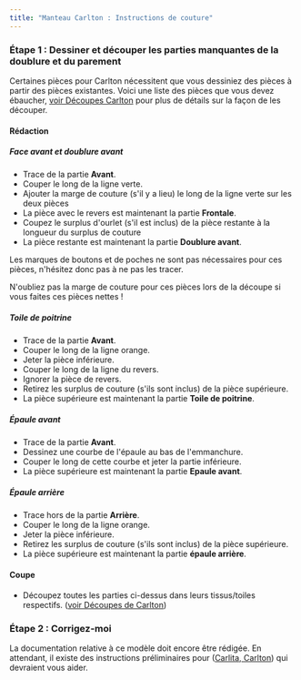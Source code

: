 ```yaml
---
title: "Manteau Carlton : Instructions de couture"
---
```


### Étape 1 : Dessiner et découper les parties manquantes de la doublure et du parement

Certaines pièces pour Carlton nécessitent que vous dessiniez des pièces à partir des pièces existantes. Voici une liste des pièces que vous devez ébaucher, [voir Découpes Carlton](/docs/patterns/carlton/cutting/) pour plus de détails sur la façon de les découper.

#### Rédaction

##### Face avant et doublure avant

- Trace de la partie **Avant**.
- Couper le long de la ligne verte.
- Ajouter la marge de couture (s'il y a lieu) le long de la ligne verte sur les deux pièces
- La pièce avec le revers est maintenant la partie **Frontale**.
- Coupez le surplus d'ourlet (s'il est inclus) de la pièce restante à la longueur du surplus de couture
- La pièce restante est maintenant la partie **Doublure avant**.

<Note>

Les marques de boutons et de poches ne sont pas nécessaires pour ces pièces, n'hésitez donc pas à ne pas les tracer.

</Note>

<Warning>

N'oubliez pas la marge de couture pour ces pièces lors de la découpe si vous faites ces pièces nettes !

</Warning>

##### Toile de poitrine

- Trace de la partie **Avant**.
- Couper le long de la ligne orange.
- Jeter la pièce inférieure.
- Couper le long de la ligne du revers.
- Ignorer la pièce de revers.
- Retirez les surplus de couture (s'ils sont inclus) de la pièce supérieure.
- La pièce supérieure est maintenant la partie **Toile de poitrine**.

##### Épaule avant

- Trace de la partie **Avant**.
- Dessinez une courbe de l'épaule au bas de l'emmanchure.
- Couper le long de cette courbe et jeter la partie inférieure.
- La pièce supérieure est maintenant la partie **Epaule avant**.

##### Épaule arrière

- Trace hors de la partie **Arrière**.
- Couper le long de la ligne orange.
- Jeter la pièce inférieure.
- Retirez les surplus de couture (s'ils sont inclus) de la pièce supérieure.
- La pièce supérieure est maintenant la partie **épaule arrière**.

#### Coupe

- Découpez toutes les parties ci-dessus dans leurs tissus/toiles respectifs. ([voir Découpes de Carlton](/docs/patterns/carlton/cutting/))

### Étape 2 : Corrigez-moi

<Fixme>

La documentation relative à ce modèle doit encore être rédigée. En attendant, il existe des instructions préliminaires pour ([Carlita, Carlton](/docs/patterns/carlita/instructions/)) qui devraient vous aider.

</Fixme>
